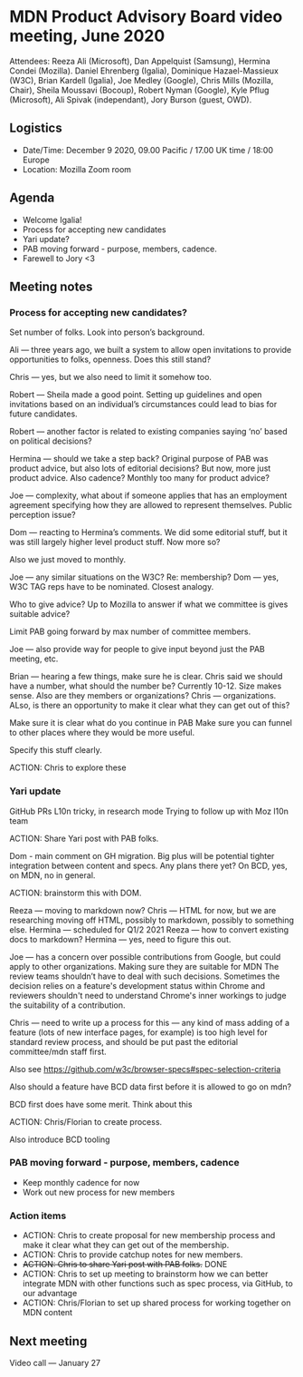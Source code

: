 # MDN Product Advisory Board video meeting, June 2020

Attendees: Reeza Ali (Microsoft), Dan Appelquist (Samsung), Hermina Condei (Mozilla). Daniel Ehrenberg (Igalia), Dominique Hazael-Massieux (W3C), Brian Kardell (Igalia), Joe Medley (Google), Chris Mills (Mozilla, Chair), Sheila Moussavi (Bocoup), Robert Nyman (Google), Kyle Pflug (Microsoft), Ali Spivak (independant), Jory Burson (guest, OWD).

## Logistics
* Date/Time: December 9 2020, 09.00 Pacific / 17.00 UK time / 18:00 Europe
* Location: Mozilla Zoom room 

## Agenda

* Welcome Igalia!
* Process for accepting new candidates
* Yari update?
* PAB moving forward - purpose, members, cadence.
* Farewell to Jory <3



## Meeting notes

### Process for accepting new candidates?

Set number of folks.
Look into person’s background.

Ali — three years ago, we built a system to allow open invitations to provide opportunities to folks, openness. Does this still stand?

Chris — yes, but we also need to limit it somehow too.

Robert — Sheila made a good point. Setting up guidelines and open invitations based on an individual’s circumstances could lead to bias for future candidates.

Robert — another factor is related to existing companies saying ‘no’ based on political decisions?

Hermina — should we take a step back? Original purpose of PAB was product advice, but also lots of editorial decisions? But now, more just product advice. Also cadence? Monthly too many for product advice?

Joe — complexity, what about if someone applies that has an employment agreement specifying how they are allowed to represent themselves. Public perception issue?

Dom — reacting to Hermina’s comments. We did some editorial stuff, but it was still largely higher level product stuff. Now more so? 

Also we just moved to monthly.

Joe — any similar situations on the W3C? Re: membership?
Dom — yes, W3C TAG reps have to be nominated. Closest analogy.

Who to give advice? Up to Mozilla to answer if what we committee is gives suitable advice?

Limit PAB going forward by max number of committee members.

Joe — also provide way for people to give input beyond just the PAB meeting, etc.

Brian — hearing a few things, make sure he is clear.
Chris said we should have a number, what should the number be? Currently 10-12. Size makes sense.
Also are they members or organizations? Chris — organizations.
ALso, is there an opportunity to make it clear what they can get out of this?

Make sure it is clear what do you continue in PAB
Make sure you can funnel to other places where they would be more useful.

Specify this stuff clearly.

ACTION: Chris to explore these


### Yari update

GitHub PRs
L10n tricky, in research mode
Trying to follow up with Moz l10n team

ACTION: Share Yari post with PAB folks.

Dom - main comment on GH migration. Big plus will be potential tighter integration between content and specs. Any plans there yet?
On BCD, yes, on MDN, no in general.

ACTION: brainstorm this with DOM.

Reeza — moving to markdown now? 
Chris — HTML for now, but we are researching moving off HTML, possibly to markdown, possibly to something else.
Hermina — scheduled for Q1/2 2021
Reeza — how to convert existing docs to markdown?
Hermina — yes, need to figure this out.

Joe — has a concern over possible contributions from Google, but could apply to other organizations.
Making sure they are suitable for MDN 
The review teams shouldn’t have to deal with such decisions. Sometimes the decision relies on a feature's development status within Chrome and reviewers shouldn't need to understand Chrome's inner workings to judge the suitability of a contribution. 

Chris — need to write up a process for this — any kind of mass adding of a feature (lots of new interface pages, for example) is too high level for standard review process, and should be put past the editorial committee/mdn staff first.

Also see https://github.com/w3c/browser-specs#spec-selection-criteria

Also should a feature have BCD data first before it is allowed to go on mdn?

BCD first does have some merit. Think about this

ACTION: Chris/Florian to create process.

Also introduce BCD tooling


### PAB moving forward - purpose, members, cadence

* Keep monthly cadence for now
* Work out new process for new members


### Action items

* ACTION: Chris to create proposal for new membership process and make it clear what they can get out of the membership.
* ACTION: Chris to provide catchup notes for new members.
* <s>ACTION: Chris to share Yari post with PAB folks.</s> DONE
* ACTION: Chris to set up meeting to brainstorm how we can better integrate MDN with other functions such as spec process, via GitHub, to our advantage
* ACTION: Chris/Florian to set up shared process for working together on MDN content



## Next meeting

Video call — January 27
